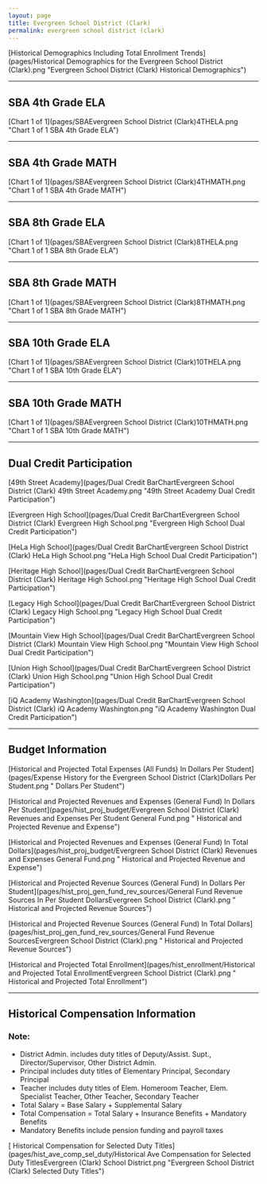 ```yaml
---
layout: page
title: Evergreen School District (Clark)
permalink: evergreen school district (clark)
---
```



[Historical Demographics Including Total Enrollment Trends](pages/Historical Demographics for the Evergreen School District (Clark).png "Evergreen School District (Clark) Historical Demographics")

___

## SBA 4th Grade ELA

[Chart 1 of 1](pages/SBAEvergreen School District (Clark)4THELA.png "Chart 1 of 1 SBA 4th Grade ELA")


___

## SBA 4th Grade MATH

[Chart 1 of 1](pages/SBAEvergreen School District (Clark)4THMATH.png "Chart 1 of 1 SBA 4th Grade MATH")


___

## SBA 8th Grade ELA

[Chart 1 of 1](pages/SBAEvergreen School District (Clark)8THELA.png "Chart 1 of 1 SBA 8th Grade ELA")


___

## SBA 8th Grade MATH

[Chart 1 of 1](pages/SBAEvergreen School District (Clark)8THMATH.png "Chart 1 of 1 SBA 8th Grade MATH")


___

## SBA 10th Grade ELA

[Chart 1 of 1](pages/SBAEvergreen School District (Clark)10THELA.png "Chart 1 of 1 SBA 10th Grade ELA")


___

## SBA 10th Grade MATH

[Chart 1 of 1](pages/SBAEvergreen School District (Clark)10THMATH.png "Chart 1 of 1 SBA 10th Grade MATH")


___

## Dual Credit Participation

[49th Street Academy](pages/Dual Credit BarChartEvergreen School District (Clark) 49th Street Academy.png "49th Street Academy Dual Credit Participation")

[Evergreen High School](pages/Dual Credit BarChartEvergreen School District (Clark) Evergreen High School.png "Evergreen High School Dual Credit Participation")

[HeLa High School](pages/Dual Credit BarChartEvergreen School District (Clark) HeLa High School.png "HeLa High School Dual Credit Participation")

[Heritage High School](pages/Dual Credit BarChartEvergreen School District (Clark) Heritage High School.png "Heritage High School Dual Credit Participation")

[Legacy High School](pages/Dual Credit BarChartEvergreen School District (Clark) Legacy High School.png "Legacy High School Dual Credit Participation")

[Mountain View High School](pages/Dual Credit BarChartEvergreen School District (Clark) Mountain View High School.png "Mountain View High School Dual Credit Participation")

[Union High School](pages/Dual Credit BarChartEvergreen School District (Clark) Union High School.png "Union High School Dual Credit Participation")

[iQ Academy Washington](pages/Dual Credit BarChartEvergreen School District (Clark) iQ Academy Washington.png "iQ Academy Washington Dual Credit Participation")


___

## Budget Information

[Historical and Projected Total Expenses (All Funds) In Dollars Per Student](pages/Expense History for the Evergreen School District (Clark)Dollars Per Student.png " Dollars Per Student")

[Historical and Projected Revenues and Expenses (General Fund) In Dollars Per Student](pages/hist_proj_budget/Evergreen School District (Clark) Revenues and Expenses Per Student General Fund.png " Historical and Projected Revenue and Expense")

[Historical and Projected Revenues and Expenses (General Fund) In Total Dollars](pages/hist_proj_budget/Evergreen School District (Clark) Revenues and Expenses General Fund.png " Historical and Projected Revenue and Expense")

[Historical and Projected Revenue Sources (General Fund) In Dollars Per Student](pages/hist_proj_gen_fund_rev_sources/General Fund Revenue Sources In Per Student DollarsEvergreen School District (Clark).png " Historical and Projected Revenue Sources")

[Historical and Projected Revenue Sources (General Fund) In Total Dollars](pages/hist_proj_gen_fund_rev_sources/General Fund Revenue SourcesEvergreen School District (Clark).png " Historical and Projected Revenue Sources")

[Historical and Projected Total Enrollment](pages/hist_enrollment/Historical and Projected Total EnrollmentEvergreen School District (Clark).png " Historical and Projected Total Enrollment")


___

## Historical Compensation Information
### Note:
- District Admin. includes duty titles of Deputy/Assist. Supt., Director/Supervisor, Other District Admin.
- Principal includes duty titles of Elementary Principal, Secondary Principal
- Teacher includes duty titles of Elem. Homeroom Teacher, Elem. Specialist Teacher, Other Teacher, Secondary Teacher
- Total Salary = Base Salary + Supplemental Salary
- Total Compensation = Total Salary + Insurance Benefits + Mandatory Benefits
- Mandatory Benefits include pension funding and payroll taxes

[ Historical Compensation for Selected Duty Titles](pages/hist_ave_comp_sel_duty/Historical Ave Compensation for Selected Duty TitlesEvergreen (Clark) School District.png "Evergreen School District (Clark) Selected Duty Titles")

